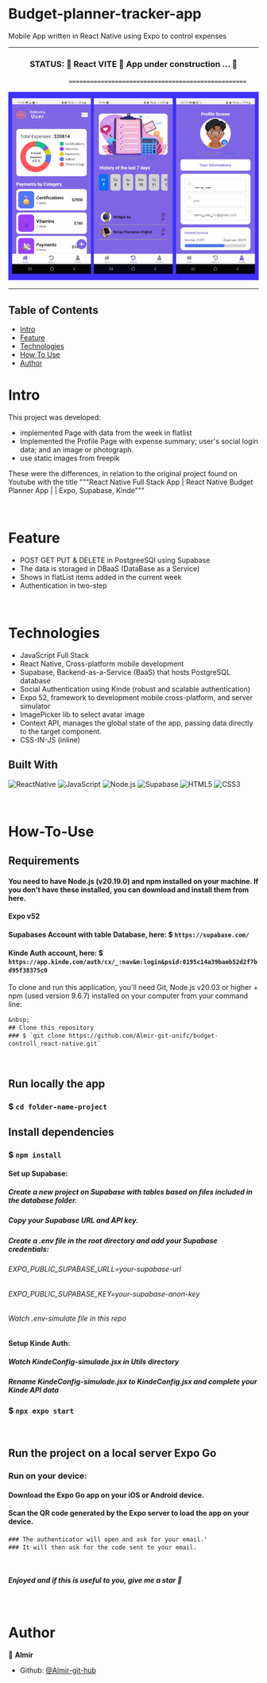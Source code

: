 <h1>Budget-planner-tracker-app</h1>


Mobile App written in React Native using Expo to control expenses

---------------------------------------------------------------------------------------------------------

 
<h3 align="center"> 
     STATUS: 🚧  React VITE 🚀 App under construction ...  🚧 
</h3>


                     ==================================================
                      

![testSqliteApi](https://github.com/Almir-git-unifc/budget-controll_react-native/blob/main/zbudgeApp.png)


--------------------------------------------------------------------------------------

<!-- START doctoc generated TOC please keep comment here to allow auto update -->
<!-- DON'T EDIT THIS SECTION, INSTEAD RE-RUN doctoc TO UPDATE -->
## Table of Contents
- [Intro ](#intro-)
- [Feature](#Feature-)
- [Technologies](#Technologies-)
- [How To Use](#How-To-Use-)
- [Author](#Author-)

<!-- END doctoc generated TOC please keep comment here to allow auto update -->


# Intro <a name = "Intro"></a>

This project was developed:
- implemented Page with data from the week in flatlist
- Implemented the Profile Page with expense summary; user's social login data; and an image or photograph.
- use static images from freepik

These were the differences, in relation to the original project found on Youtube with the title """React Native Full Stack App | React Native Budget Planner App | | Expo, Supabase, Kinde"""


&nbsp;
# Feature <a name = "Feature"></a>
- POST GET PUT & DELETE in PostgreeSQl using Supabase
- The data is storaged in DBaaS (DataBase as a Service)
- Shows in flatList items added in the current week
- Authentication in two-step



&nbsp;
# Technologies <a name = "Technologies"></a>
- JavaScript Full Stack
- React Native, Cross-platform mobile development
- Supabase, Backend-as-a-Service (BaaS) that hosts PostgreSQL database
- Social Authentication using Kinde (robust and scalable authentication)
- Expo 52, framework to development mobile cross-platform, and server simulator
- ImagePicker lib to select avatar image
- Context API, manages the global state of the app, passing data directly to the target component.
- CSS-IN-JS (inline)



## Built With 
![ReactNative](https://img.shields.io/badge/ReactNative-222222?style=for-the-badge&logo=React&logoColor=%2361DAFB)
![JavaScript](https://img.shields.io/badge/javascript-%23323330.svg?style=for-the-badge&logo=javascript&logoColor=%23F7DF1E)
![Node.js](https://img.shields.io/badge/Node.js-43853D?style=for-the-badge&logo=node.js&logoColor=white)
![Supabase](https://shields.io/badge/supabase-black?logo=supabase&style=for-the-badge)
![HTML5](https://img.shields.io/badge/html5-%23E34F26.svg?style=for-the-badge&logo=html5&logoColor=white)
![CSS3](https://img.shields.io/badge/css3-%231572B6.svg?style=for-the-badge&logo=css3&logoColor=white)



<!-- Consult technologies using the https://blog.escolaninjawp.com.br/qual-tecnologia-um-site-foi-feito/ website

<!-- Look for Badges shields in 
       https://dev.to/envoy_/150-badges-for-github-pnk
       https://badges.pages.dev/
       https://shields.io/ 
-->

 
&nbsp;
# How-To-Use <a name = "How-To-Use"></a>

## Requirements
#### You need to have Node.js (v20.19.0) and npm installed on your machine. If you don't have these installed, you can download and install them from here.
#### Expo v52
#### Supabases Account with table Database, here: $ `https://supabase.com/`
#### Kinde Auth account, here: $ `https://app.kinde.com/auth/cx/_:nav&m:login&psid:0195c14a39baeb52d2f7bd95f38375c0`



To clone and run this application, you'll need Git, Node.js v20.03 or higher + npm (used version 9.6.7) installed on your computer from your command line:

```
&nbsp;
## Clone this repository
### $ `git clone https://github.com/Almir-git-unifc/budget-controll_react-native.git`

```


&nbsp;
## Run locally the app
### $ `cd folder-name-project`

## Install dependencies
### $ `npm install`


#### Set up Supabase:
##### Create a new project on Supabase with tables based on files included in the database folder.
##### Copy your Supabase URL and API key.
##### Create a .env file in the root directory and add your Supabase credentials:
###### EXPO_PUBLIC_SUPABASE_URLL=your-supabase-url
###### EXPO_PUBLIC_SUPABASE_KEY=your-supabase-anon-key
###### Watch .env-simulate file in this repo


#### Setup Kinde Auth:
##### Watch KindeConfig-simulade.jsx in Utils directory
##### Rename KindeConfig-simulade.jsx to KindeConfig.jsx and complete your Kinde API data

### $ `npx expo start`


&nbsp;
## Run the project on a local server Expo Go 
### Run on your device:
#### Download the Expo Go app on your iOS or Android device.
#### Scan the QR code generated by the Expo server to load the app on your device.


```
### The authenticator will open and ask for your email.'
### It will then ask for the code sent to your email.
```


&nbsp;
<h5>
 Enjoyed and if this is useful to you, give me a star 🌟
</h5>



&nbsp;
# Author <a name = "Author"></a>

👤 **Almir**

- Github: [@Almir-git-hub](https://github.com/Almir-git-unifc)

